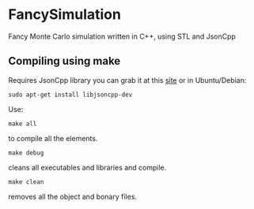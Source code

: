 FancySimulation
===============

Fancy Monte Carlo simulation written in C++, using STL and JsonCpp

Compiling using make
--------------------

Requires JsonCpp library you can grab it at this 
[site](http://jsoncpp.sourceforge.net/) or in Ubuntu/Debian:

	sudo apt-get install libjsoncpp-dev

Use:

	make all

to compile all the elements.

	make debug

cleans all executables and libraries and compile.

	make clean

removes all the object and bonary files.